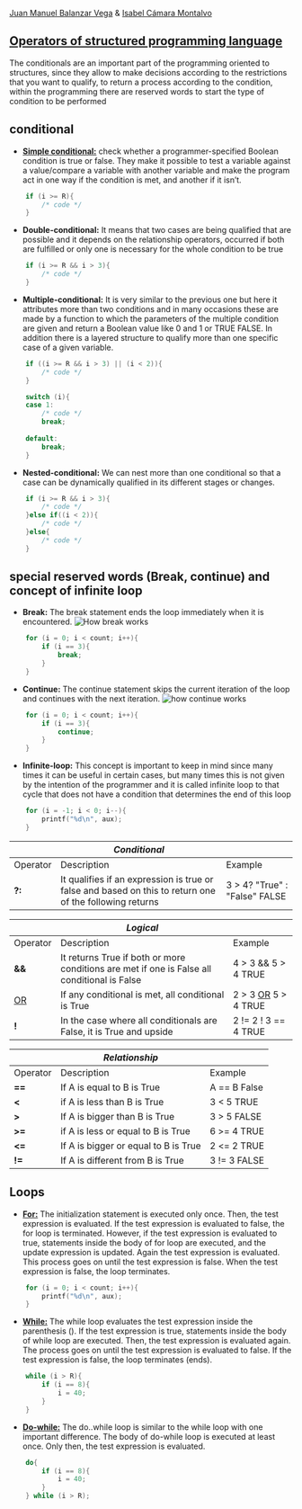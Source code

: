[Juan Manuel Balanzar Vega](https://github.com/SrGitQ/Programming2/blob/master/CONDS_LOOPS.md) & [Isabel Cámara Montalvo](https://github.com/isabel-eng/programming2/blob/master/CONDS_LOOPS.md)
## [Operators of structured programming language](https://www.programiz.com/c-programming/c-operators)


The conditionals are an important part of the programming oriented to structures, since they allow to make decisions according to the restrictions that you want to qualify, to return a process according to the condition, within the programming there are reserved words to start the type of condition to be performed
## conditional
* [**Simple conditional:**](https://thestempedia.com/tutorials/conditional-programming/) check whether a programmer-specified Boolean condition is true or false. They make it possible to test a variable against a value/compare a variable with another variable and make the program act in one way if the condition is met, and another if it isn’t. 
```C
    if (i >= R){
        /* code */
    }
```
* **Double-conditional:** It means that two cases are being qualified that are possible and it depends on the relationship operators, occurred if both are fulfilled or only one is necessary for the whole condition to be true
```C
    if (i >= R && i > 3){
        /* code */
    }
```
* **Multiple-conditional:** It is very similar to the previous one but here it attributes more than two conditions and in many occasions these are made by a function to which the parameters of the multiple condition are given and return a Boolean value like 0 and 1 or TRUE FALSE. In addition there is a layered structure to qualify more than one specific case of a given variable.
```C
    if ((i >= R && i > 3) || (i < 2)){
        /* code */
    }

    switch (i){
    case 1:
        /* code */
        break;
    
    default:
        break;
    }
```
* **Nested-conditional:** We can nest more than one conditional so that a case can be dynamically qualified in its different stages or changes.
```C
    if (i >= R && i > 3){
        /* code */
    }else if((i < 2)){
        /* code */
    }else{
        /* code */
    }
```

## special reserved words (Break, continue) and concept of infinite loop
* **Break:** The break statement ends the loop immediately when it is encountered.
![How break works](https://cdn.programiz.com/sites/tutorial2program/files/c-break-statement-works.jpg)
```C
    for (i = 0; i < count; i++){
        if (i == 3){
            break;
        }
    }
```
* **Continue:** The continue statement skips the current iteration of the loop and continues with the next iteration.
![how continue works](https://cdn.programiz.com/sites/tutorial2program/files/c-continue-statement-works.jpg)
```C
    for (i = 0; i < count; i++){
        if (i == 3){
            continue;
        }
    }
```
* **Infinite-loop:** This concept is important to keep in mind since many times it can be useful in certain cases, but many times this is not given by the intention of the programmer and it is called infinite loop to that cycle that does not have a condition that determines the end of this loop
```C
    for (i = -1; i < 0; i--){
        printf("%d\n", aux);
    }
```


|         |*Conditional*|        |
| -------- | ----------- | ------- |
| Operator | Description | Example |
|   **?:**     | It qualifies if an expression is true or false and based on this to return one of the following returns | 3 > 4? "True" : "False" FALSE |

|          | *Logical* |         |
| -------- | ----------- | ------- |
| Operator | Description | Example |
|    **&&**    | It returns True if both or more conditions are met if one is False all conditional is False | 4 > 3 && 5 > 4 TRUE |
| [OR](https://es.wikipedia.org/wiki/Ii#/media/Archivo:Roadsign_of_Ii_municipality_Finland.jpg) | If any conditional is met, all conditional is True | 2 > 3 [OR](https://es.wikipedia.org/wiki/Ii#/media/Archivo:Roadsign_of_Ii_municipality_Finland.jpg) 5 > 4 TRUE |
|    **!**     | In the case where all conditionals are False, it is True and upside | 2 != 2 ! 3 == 4 TRUE |

|         |*Relationship*|       |
| -------- | ---------- | ------- |
| Operator | Description | Example |
|    **==**    | If A is equal to B is True | A == B False |
|    **<**     | if A is less than B is True | 3 < 5 TRUE |
|    **>**     | If A is bigger than B is True | 3 > 5 FALSE |
|    **>=**    | if A is less or equal to B is True | 6 >= 4 TRUE |
|    **<=**    | If A is bigger or equal to B is True | 2 <= 2 TRUE |
|    **!=**    | If A is different from B is True | 3 != 3 FALSE |

## Loops
* [**For:**](https://www.programiz.com/c-programming/c-for-loop) The initialization statement is executed only once.
Then, the test expression is evaluated. If the test expression is evaluated to false, the for loop is terminated.
However, if the test expression is evaluated to true, statements inside the body of for loop are executed, and the update expression is updated.
Again the test expression is evaluated.
This process goes on until the test expression is false. When the test expression is false, the loop terminates.
```C
    for (i = 0; i < count; i++){
        printf("%d\n", aux);
    }
```
* [**While:**](https://www.programiz.com/c-programming/c-do-while-loops) The while loop evaluates the test expression inside the parenthesis ().
If the test expression is true, statements inside the body of while loop are executed. Then, the test expression is evaluated again.
The process goes on until the test expression is evaluated to false.
If the test expression is false, the loop terminates (ends).
```C
    while (i > R){
        if (i == 8){
            i = 40;
        }
    }
```
* [**Do-while:**](https://www.programiz.com/c-programming/c-do-while-loops) The do..while loop is similar to the while loop with one important difference. The body of do-while loop is executed at least once. Only then, the test expression is evaluated.
```C
    do{
        if (i == 8){
            i = 40;
        }
    } while (i > R);
```
